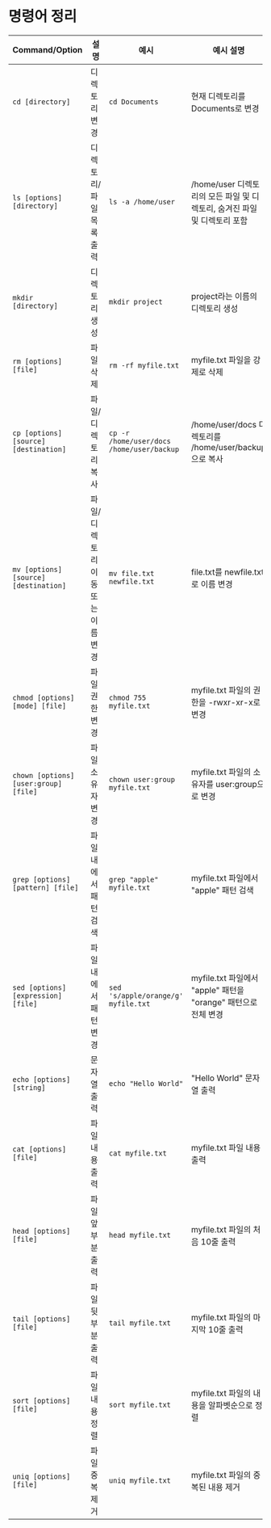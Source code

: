# 명령어 정리

| Command/Option | 설명 | 예시 | 예시 설명 |
| --- | --- | --- | --- |
| `cd [directory]` | 디렉토리 변경 | `cd Documents` | 현재 디렉토리를 Documents로 변경 |
| `ls [options] [directory]` | 디렉토리/파일 목록 출력 | `ls -a /home/user` | /home/user 디렉토리의 모든 파일 및 디렉토리, 숨겨진 파일 및 디렉토리 포함 |
| `mkdir [directory]` | 디렉토리 생성 | `mkdir project` | project라는 이름의 디렉토리 생성 |
| `rm [options] [file]` | 파일 삭제 | `rm -rf myfile.txt` | myfile.txt 파일을 강제로 삭제 |
| `cp [options] [source] [destination]` | 파일/디렉토리 복사 | `cp -r /home/user/docs /home/user/backup` | /home/user/docs 디렉토리를 /home/user/backup으로 복사 |
| `mv [options] [source] [destination]` | 파일/디렉토리 이동 또는 이름 변경 | `mv file.txt newfile.txt` | file.txt를 newfile.txt로 이름 변경 |
| `chmod [options] [mode] [file]` | 파일 권한 변경 | `chmod 755 myfile.txt` | myfile.txt 파일의 권한을 -rwxr-xr-x로 변경 |
| `chown [options] [user:group] [file]` | 파일 소유자 변경 | `chown user:group myfile.txt` | myfile.txt 파일의 소유자를 user:group으로 변경 |
| `grep [options] [pattern] [file]` | 파일 내에서 패턴 검색 | `grep "apple" myfile.txt` | myfile.txt 파일에서 "apple" 패턴 검색 |
| `sed [options] [expression] [file]` | 파일 내에서 패턴 변경 | `sed 's/apple/orange/g' myfile.txt` | myfile.txt 파일에서 "apple" 패턴을 "orange" 패턴으로 전체 변경 |
| `echo [options] [string]` | 문자열 출력 | `echo "Hello World"` | "Hello World" 문자열 출력 |
| `cat [options] [file]` | 파일 내용 출력 | `cat myfile.txt` | myfile.txt 파일 내용 출력 |
| `head [options] [file]` | 파일 앞부분 출력 | `head myfile.txt` | myfile.txt 파일의 처음 10줄 출력 |
| `tail [options] [file]` | 파일 뒷부분 출력 | `tail myfile.txt` | myfile.txt 파일의 마지막 10줄 출력 |
| `sort [options] [file]` | 파일 내용 정렬 | `sort myfile.txt` | myfile.txt 파일의 내용을 알파벳순으로 정렬 |
| `uniq [options] [file]` | 파일 중복 제거 | `uniq myfile.txt` | myfile.txt 파일의 중복된 내용 제거 |